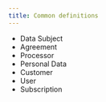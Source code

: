 ```yaml
---
title: Common definitions
--- 
```

* Data Subject
* Agreement
* Processor
* Personal Data
* Customer
* User
* Subscription